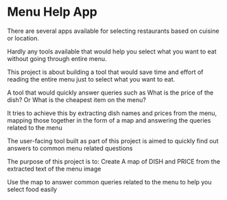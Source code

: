 # Menu Help App

There are several apps available for selecting restaurants based on cuisine or location.

Hardly any tools available that would help you select what you want to eat without going through entire menu.

This project is about building a tool that would save time and effort of reading the entire menu just to select what you want to eat.

A tool that would quickly answer queries such as What is the price of the dish?  Or What is the cheapest item on the menu?

It tries to achieve this by extracting dish names and prices from the menu, mapping those together in the form of a map and answering the queries related to the menu

The user-facing tool built as part of this project is aimed to quickly find out answers to common menu related questions



The purpose of this project is to:
  Create A map of DISH and PRICE from the extracted text of the menu image
  
  Use the map to answer common queries related to the menu to help you select food easily 


